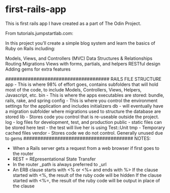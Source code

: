 # first-rails-app
This is first rails app I have created as a part of The Odin Project.

From tutorials.jumpstartlab.com:

In this project you’ll create a simple blog system and learn the basics of Ruby on Rails including:

Models, Views, and Controllers (MVC)
Data Structures & Relationships
Routing
Migrations
Views with forms, partials, and helpers
RESTful design
Adding gems for extra features

#####################################
RAILS FILE STRUCTURE
app - This is where 98% of effort goes, contains subfolders that will hold most of the code, to include Models, Controllers, Views, Helpers, Javascript, etc.
bin - This is where the apps executables are stored: bundle, rails, rake, and spring
config - This is where you control the environment settings for the application and includes initializers
db - will eventually have a migration subfolder where migrations used to structure the database are stored
lib - Stores code you control that is re-useable outside the project.
log - log files for development, test, and production
public - static files can be stored here
test - the test will live her is using Test::Unit
tmp - Temporary cached files
vendor - Stores code we do not control. Generally unused due to gems
#######################################
NOTES:
* When a Rails server gets a request from a web browser if first goes to the router
* REST = REpresentational State Transfer
* In the router _path is always preferred to _url
* An ERB clause starts with <% or <%= and ends with %>
If the clause started with <%, the result of the ruby code will be hidden
If the clause started with <%=, the result of the ruby code will be output in place of the clause
